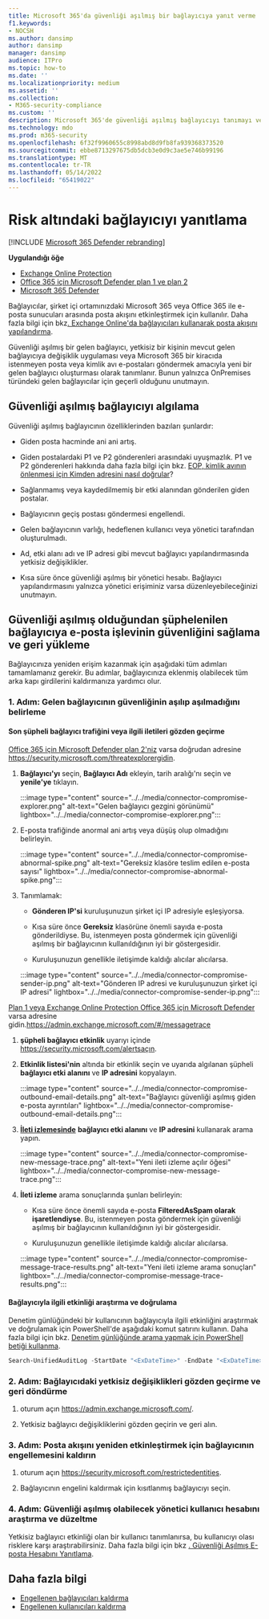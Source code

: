 ```yaml
---
title: Microsoft 365'da güvenliği aşılmış bir bağlayıcıya yanıt verme
f1.keywords:
- NOCSH
ms.author: dansimp
author: dansimp
manager: dansimp
audience: ITPro
ms.topic: how-to
ms.date: ''
ms.localizationpriority: medium
ms.assetid: ''
ms.collection:
- M365-security-compliance
ms.custom: ''
description: Microsoft 365'de güvenliği aşılmış bağlayıcıyı tanımayı ve yanıtlamayı öğrenin.
ms.technology: mdo
ms.prod: m365-security
ms.openlocfilehash: 6f32f9960655c8998abd8d9fb8fa939368373520
ms.sourcegitcommit: ebbe8713297675db5dcb3e0d9c3ae5e746b99196
ms.translationtype: MT
ms.contentlocale: tr-TR
ms.lasthandoff: 05/14/2022
ms.locfileid: "65419022"
---
```

# <a name="respond-to-a-compromised-connector"></a>Risk altındaki bağlayıcıyı yanıtlama

[!INCLUDE [Microsoft 365 Defender rebranding](../includes/microsoft-defender-for-office.md)]

**Uygulandığı öğe**

- [Exchange Online Protection](exchange-online-protection-overview.md)
- [Office 365 için Microsoft Defender plan 1 ve plan 2](defender-for-office-365.md)
- [Microsoft 365 Defender](../defender/microsoft-365-defender.md)

Bağlayıcılar, şirket içi ortamınızdaki Microsoft 365 veya Office 365 ile e-posta sunucuları arasında posta akışını etkinleştirmek için kullanılır. Daha fazla bilgi için bkz[. Exchange Online'da bağlayıcıları kullanarak posta akışını yapılandırma](/exchange/mail-flow-best-practices/use-connectors-to-configure-mail-flow/use-connectors-to-configure-mail-flow).

Güvenliği aşılmış bir gelen bağlayıcı, yetkisiz bir kişinin mevcut gelen bağlayıcıya değişiklik uygulaması veya Microsoft 365 bir kiracıda istenmeyen posta veya kimlik avı e-postaları göndermek amacıyla yeni bir gelen bağlayıcı oluşturması olarak tanımlanır. Bunun yalnızca OnPremises türündeki gelen bağlayıcılar için geçerli olduğunu unutmayın. 

## <a name="detect-a-compromised-connector"></a>Güvenliği aşılmış bağlayıcıyı algılama

Güvenliği aşılmış bağlayıcının özelliklerinden bazıları şunlardır:

- Giden posta hacminde ani ani artış. 

- Giden postalardaki P1 ve P2 gönderenleri arasındaki uyuşmazlık. P1 ve P2 gönderenleri hakkında daha fazla bilgi için bkz. [EOP, kimlik avının önlenmesi için Kimden adresini nasıl doğrular](how-office-365-validates-the-from-address.md#an-overview-of-email-message-standards)?

- Sağlanmamış veya kaydedilmemiş bir etki alanından gönderilen giden postalar. 

- Bağlayıcının geçiş postası göndermesi engellendi. 

- Gelen bağlayıcının varlığı, hedeflenen kullanıcı veya yönetici tarafından oluşturulmadı. 

- Ad, etki alanı adı ve IP adresi gibi mevcut bağlayıcı yapılandırmasında yetkisiz değişiklikler. 

- Kısa süre önce güvenliği aşılmış bir yönetici hesabı. Bağlayıcı yapılandırmasını yalnızca yönetici erişiminiz varsa düzenleyebileceğinizi unutmayın. 

## <a name="secure-and-restore-email-function-to-a-suspected-compromised-connector"></a>Güvenliği aşılmış olduğundan şüphelenilen bağlayıcıya e-posta işlevinin güvenliğini sağlama ve geri yükleme

Bağlayıcınıza yeniden erişim kazanmak için aşağıdaki tüm adımları tamamlamanız gerekir. Bu adımlar, bağlayıcınıza eklenmiş olabilecek tüm arka kapı girdilerini kaldırmanıza yardımcı olur.

### <a name="step-1-identify-if-an-inbound-connector-has-been-compromised"></a>1. Adım: Gelen bağlayıcının güvenliğinin aşılıp aşılmadığını belirleme 

#### <a name="review-recent-suspicious-connector-traffic-or-related-messages"></a>Son şüpheli bağlayıcı trafiğini veya ilgili iletileri gözden geçirme

[Office 365 için Microsoft Defender plan 2'niz](defender-for-office-365.md) varsa doğrudan adresine https://security.microsoft.com/threatexplorergidin. 

1. **Bağlayıcı'yı** seçin, **Bağlayıcı Adı** ekleyin, tarih aralığı'nı seçin ve **yenile'ye** tıklayın. 

    :::image type="content" source="../../media/connector-compromise-explorer.png" alt-text="Gelen bağlayıcı gezgini görünümü" lightbox="../../media/connector-compromise-explorer.png":::

2. E-posta trafiğinde anormal ani artış veya düşüş olup olmadığını belirleyin.

    :::image type="content" source="../../media/connector-compromise-abnormal-spike.png" alt-text="Gereksiz klasöre teslim edilen e-posta sayısı" lightbox="../../media/connector-compromise-abnormal-spike.png":::

3. Tanımlamak: 

    - **Gönderen IP'si** kuruluşunuzun şirket içi IP adresiyle eşleşiyorsa. 

    - Kısa süre önce **Gereksiz** klasörüne önemli sayıda e-posta gönderildiyse. Bu, istenmeyen posta göndermek için güvenliği aşılmış bir bağlayıcının kullanıldığının iyi bir göstergesidir. 

    - Kuruluşunuzun genellikle iletişimde kaldığı alıcılar alıcılarsa. 

    :::image type="content" source="../../media/connector-compromise-sender-ip.png" alt-text="Gönderen IP adresi ve kuruluşunuzun şirket içi IP adresi" lightbox="../../media/connector-compromise-sender-ip.png":::

[Plan 1 veya Exchange Online Protection Office 365 için Microsoft Defender](defender-for-office-365.md) varsa adresine gidin.[](exchange-online-protection-overview.md)https://admin.exchange.microsoft.com/#/messagetrace 

1. **şüpheli bağlayıcı etkinlik** uyarıyı içinde https://security.microsoft.com/alertsaçın.  

2. **Etkinlik listesi'nin** altında bir etkinlik seçin ve uyarıda algılanan şüpheli **bağlayıcı etki alanını** ve **IP adresini** kopyalayın.

    :::image type="content" source="../../media/connector-compromise-outbound-email-details.png" alt-text="Bağlayıcı güvenliği aşılmış giden e-posta ayrıntıları" lightbox="../../media/connector-compromise-outbound-email-details.png":::
    
3. [**İleti izlemesinde**](https://admin.exchange.microsoft.com/#/messagetrace) **bağlayıcı etki alanını** ve **IP adresini** kullanarak arama yapın. 

    :::image type="content" source="../../media/connector-compromise-new-message-trace.png" alt-text="Yeni ileti izleme açılır öğesi" lightbox="../../media/connector-compromise-new-message-trace.png":::
    
4. **İleti izleme** arama sonuçlarında şunları belirleyin: 

    - Kısa süre önce önemli sayıda e-posta **FilteredAsSpam olarak işaretlendiyse**. Bu, istenmeyen posta göndermek için güvenliği aşılmış bir bağlayıcının kullanıldığının iyi bir göstergesidir. 

    - Kuruluşunuzun genellikle iletişimde kaldığı alıcılar alıcılarsa. 

    :::image type="content" source="../../media/connector-compromise-message-trace-results.png" alt-text="Yeni ileti izleme arama sonuçları" lightbox="../../media/connector-compromise-message-trace-results.png":::

#### <a name="investigate-and-validate-connector-related-activity"></a>Bağlayıcıyla ilgili etkinliği araştırma ve doğrulama 

Denetim günlüğündeki bir kullanıcının bağlayıcıyla ilgili etkinliğini araştırmak ve doğrulamak için PowerShell'de aşağıdaki komut satırını kullanın. Daha fazla bilgi için bkz. [Denetim günlüğünde arama yapmak için PowerShell betiği kullanma](/compliance/audit-log-search-script). 

```powershell
Search-UnifiedAuditLog -StartDate "<ExDateTime>" -EndDate "<ExDateTime>" -Operations "New-InboundConnector", "Set-InboundConnector", "Remove-InboundConnector
```

### <a name="step-2-review-and-revert-unauthorized-changes-in-a-connector"></a>2. Adım: Bağlayıcıdaki yetkisiz değişiklikleri gözden geçirme ve geri döndürme 

1. oturum açın https://admin.exchange.microsoft.com/. 

2. Yetkisiz bağlayıcı değişikliklerini gözden geçirin ve geri alın. 

### <a name="step-3-unblock-the-connector-to-re-enable-mail-flow"></a>3. Adım: Posta akışını yeniden etkinleştirmek için bağlayıcının engellemesini kaldırın 

1. oturum açın https://security.microsoft.com/restrictedentities. 

2. Bağlayıcının engelini kaldırmak için kısıtlanmış bağlayıcıyı seçin. 

### <a name="step-4-investigate-and-remediate-potentially-compromised-administrative-user-account"></a>4. Adım: Güvenliği aşılmış olabilecek yönetici kullanıcı hesabını araştırma ve düzeltme

Yetkisiz bağlayıcı etkinliği olan bir kullanıcı tanımlanırsa, bu kullanıcıyı olası risklere karşı araştırabilirsiniz. Daha fazla bilgi için bkz [. Güvenliği Aşılmış E-posta Hesabını Yanıtlama](responding-to-a-compromised-email-account.md).

## <a name="more-information"></a>Daha fazla bilgi

- [Engellenen bağlayıcıları kaldırma](remove-blocked-connectors.md)
- [Engellenen kullanıcıları kaldırma](removing-user-from-restricted-users-portal-after-spam.md)
